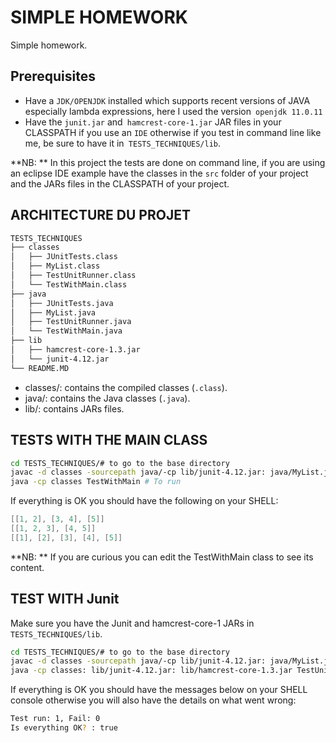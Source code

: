 # SIMPLE HOMEWORK

Simple homework.

## Prerequisites

- Have a `JDK/OPENJDK` installed which supports recent versions of JAVA especially lambda expressions, here I used the version` openjdk 11.0.11`
- Have the `junit.jar` and` hamcrest-core-1.jar` JAR files in your CLASSPATH if you use an `IDE` otherwise if you test in command line like me, be sure to have it in` TESTS_TECHNIQUES/lib`.

**NB: ** In this project the tests are done on command line, if you are using an eclipse IDE example have the classes in the `src` folder of your project and the JARs files in the CLASSPATH of your project.

## ARCHITECTURE DU PROJET

```sh
TESTS_TECHNIQUES
├── classes
│   ├── JUnitTests.class
│   ├── MyList.class
│   ├── TestUnitRunner.class
│   └── TestWithMain.class
├── java
│   ├── JUnitTests.java
│   ├── MyList.java
│   ├── TestUnitRunner.java
│   └── TestWithMain.java
├── lib
│   ├── hamcrest-core-1.3.jar
│   └── junit-4.12.jar
└── README.MD
```

- classes/: contains the compiled classes (`.class`).
- java/: contains the Java classes (`.java`).
- lib/: contains JARs files.

## TESTS WITH THE MAIN CLASS

```sh
cd TESTS_TECHNIQUES/# to go to the base directory
javac -d classes -sourcepath java/-cp lib/junit-4.12.jar: java/MyList.java java/TestWithMain.java java/JUnitTests.java java/TestUnitRunner.java # To compile all the necessary
java -cp classes TestWithMain # To run
```

If everything is OK you should have the following on your SHELL:

```Java
[[1, 2], [3, 4], [5]]
[[1, 2, 3], [4, 5]]
[[1], [2], [3], [4], [5]]
```

**NB: ** If you are curious you can edit the TestWithMain class to see its content.

## TEST WITH Junit

Make sure you have the Junit and hamcrest-core-1 JARs in `TESTS_TECHNIQUES/lib`.

```sh
cd TESTS_TECHNIQUES/# to go to the base directory
javac -d classes -sourcepath java/-cp lib/junit-4.12.jar: java/MyList.java java/TestWithMain.java java/JUnitTests.java java/TestUnitRunner.java # To compile all the necessary
java -cp classes: lib/junit-4.12.jar: lib/hamcrest-core-1.3.jar TestUnitRunner # to run
```

If everything is OK you should have the messages below on your SHELL console otherwise you will also have the details on what went wrong:

```sh
Test run: 1, Fail: 0
Is everything OK? : true
```
